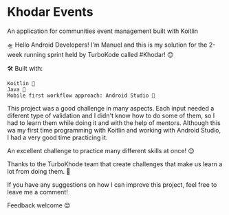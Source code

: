 # Khodar Events

An application for communities event management built with Koitlin 

🛸 Hello Android Developers! I'm Manuel and this is my solution for the 2-week running sprint held by TurboKode called #Khodar! 😊

🛠️ Built with:

    Koitlin 🧾
    Java 🤖
    Mobile first workflow approach: Android Studio 📲

This project was a good challenge in many aspects. Each input needed a diferent type of validation and I didn't know how to do some of them, so I had to learn them while doing it and with the help of mentors. Although this wa my first time programming with Koitlin and working with Android Studio, I had a very good time practicing it.

An excellent challenge to practice many different skills at once! 😊

Thanks to the TurboKhode team that create challenges that make us learn a lot from doing them. 💟

If you have any suggestions on how I can improve this project, feel free to leave me a comment!

Feedback welcome 😊
